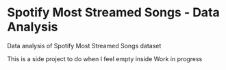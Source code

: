 # Spotify Most Streamed Songs - Data Analysis
Data analysis of Spotify Most Streamed Songs dataset

This is a side project to do when I feel empty inside
Work in progress
